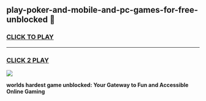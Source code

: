 
## play-poker-and-mobile-and-pc-games-for-free-unblocked 👋
<h3>
<a href="https://premium.freeplayer.one?title=play-poker-and-mobile-and-pc-games-for-free-unblocked&ref=14F">CLICK TO PLAY</a></h3>
<hr>

<h3>
<a href="https://premium.freeplayer.one?title=play-poker-and-mobile-and-pc-games-for-free-unblocked&ref=14F">CLICK 2 PLAY</a>
  
</h3>

<a href="https://premium.freeplayer.one?title=play-poker-and-mobile-and-pc-games-for-free-unblocked&ref=12F/"><img src="https://clearcache.store/games.png"></a>


**worlds hardest game unblocked: Your Gateway to Fun and Accessible Online Gaming**
